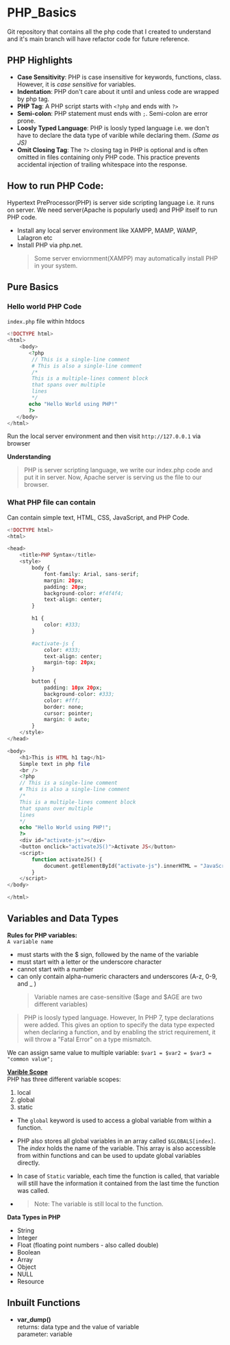 # PHP_Basics

Git repository that contains all the php code that I created to understand and it's main branch will have refactor code for future reference.

## PHP Highlights

- **Case Sensitivity**: PHP is case insensitive for keywords, functions, class. However, it is _case sensitive_ for variables.
- **Indentation**: PHP don't care about it until and unless code are wrapped by php tag.
- **PHP Tag**: A PHP script starts with `<?php` and ends with `?>`
- **Semi-colon**: PHP statement must ends with `;`. Semi-colon are error prone.
- **Loosly Typed Language**: PHP is loosly typed language i.e. we don't have to declare the data type of varible while declaring them. _(Same as JS)_
- **Omit Closing Tag**: The `?>` closing tag in PHP is optional and is often omitted in files containing only PHP code. This practice prevents accidental injection of trailing whitespace into the response.

## How to run PHP Code:

Hypertext PreProcessor(PHP) is server side scripting language i.e. it runs on server. We need server(Apache is popularly used) and PHP itself to run PHP code.

- Install any local server environment like XAMPP, MAMP, WAMP, Lalagron etc
- Install PHP via php.net.
  > Some server enviornment(XAMPP) may automatically install PHP in your system.

## Pure Basics

### Hello world PHP Code

`index.php` file within htdocs

```php
<!DOCTYPE html>
<html>
    <body>
       <?php
        // This is a single-line comment
        # This is also a single-line comment
        /*
        This is a multiple-lines comment block
        that spans over multiple
        lines
        */
       echo "Hello World using PHP!"
       ?>
   </body>
</html>
```

Run the local server environment and then visit `http://127.0.0.1` via browser

**Understanding**

> PHP is server scripting language, we write our index.php code and put it in server. Now, Apache server is serving us the file to our browser.

### What PHP file can contain

Can contain simple text, HTML, CSS, JavaScript, and PHP Code.

```php
<!DOCTYPE html>
<html>

<head>
    <title>PHP Syntax</title>
    <style>
        body {
            font-family: Arial, sans-serif;
            margin: 20px;
            padding: 20px;
            background-color: #f4f4f4;
            text-align: center;
        }

        h1 {
            color: #333;
        }

        #activate-js {
            color: #333;
            text-align: center;
            margin-top: 20px;
        }

        button {
            padding: 10px 20px;
            background-color: #333;
            color: #fff;
            border: none;
            cursor: pointer;
            margin: 0 auto;
        }
    </style>
</head>

<body>
    <h1>This is HTML h1 tag</h1>
    Simple text in php file
    <br />
    <?php
    // This is a single-line comment
    # This is also a single-line comment
    /*
    This is a multiple-lines comment block
    that spans over multiple
    lines
    */
    echo "Hello World using PHP!";
    ?>
    <div id="activate-js"></div>
    <button onclick="activateJS()">Activate JS</button>
    <script>
        function activateJS() {
            document.getElementById("activate-js").innerHTML = "JavaScript activated!";
        }
    </script>
</body>

</html>
```

## Variables and Data Types

**Rules for PHP variables:**  
`A variable name`

- must starts with the $ sign, followed by the name of the variable
- must start with a letter or the underscore character
- cannot start with a number
- can only contain alpha-numeric characters and underscores (A-z, 0-9, and \_ )
  > Variable names are case-sensitive ($age and $AGE are two different variables)

> PHP is loosly typed language. However, In PHP 7, type declarations were added. This gives an option to specify the data type expected when declaring a function, and by enabling the strict requirement, it will throw a "Fatal Error" on a type mismatch.

We can assign same value to multiple variable:
`$var1 = $var2 = $var3 = "common value";`

**[Varible Scope](./var_scope.php)**  
PHP has three different variable scopes:

1. local
2. global
3. static

- The `global` keyword is used to access a global variable from within a function.
- PHP also stores all global variables in an array called `$GLOBALS[index]`. The _index_ holds the name of the variable. This array is also accessible from within functions and can be used to update global variables directly.
- In case of `Static` variable, each time the function is called, that variable will still have the information it contained from the last time the function was called.

- > Note: The variable is still local to the function.

**Data Types in PHP**

- String
- Integer
- Float (floating point numbers - also called double)
- Boolean
- Array
- Object
- NULL
- Resource

## Inbuilt Functions

- **var_dump()**  
  returns: data type and the value of variable  
  parameter: variable
